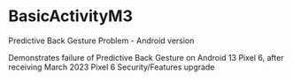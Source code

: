 # BasicActivityM3
Predictive Back Gesture Problem - Android version

Demonstrates failure of Predictive Back Gesture on Android 13 Pixel 6, after receiving March 2023 Pixel 6 Security/Features upgrade  
